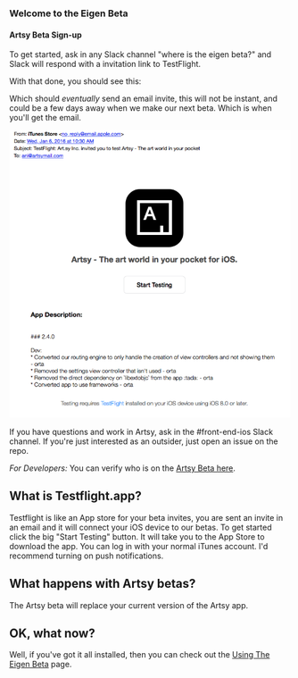 ### Welcome to the Eigen Beta

#### Artsy Beta Sign-up

To get started, ask in any Slack channel "where is the eigen beta?" and Slack will respond with a invitation link to TestFlight.

With that done, you should see this:

Which should _eventually_ send an email invite, this will not be instant, and could be a few days away when we make our next beta. Which is when you'll get the email.

<p align="center">
  <img src="screenshots/testflight-email.png" />
</p>

If you have questions and work in Artsy, ask in the #front-end-ios Slack channel. If you're just interested as an outsider, just open an issue on the repo.

_For Developers:_ You can verify who is on the [Artsy Beta here](https://itunesconnect.apple.com/WebObjects/iTunesConnect.woa/ra/ng/app/703796080/testflight/information).

## What is Testflight.app?

Testflight is like an App store for your beta invites, you are sent an invite in an email and it will connect your iOS device to our betas. To get started click the big "Start Testing" button. It will take you to the App Store to download the app. You can log in with your normal iTunes account. I'd recommend turning on push notifications.

## What happens with Artsy betas?

The Artsy beta will replace your current version of the Artsy app.

## OK, what now?

Well, if you've got it all installed, then you can check out the [Using The Eigen Beta](using_the_beta.md) page.
